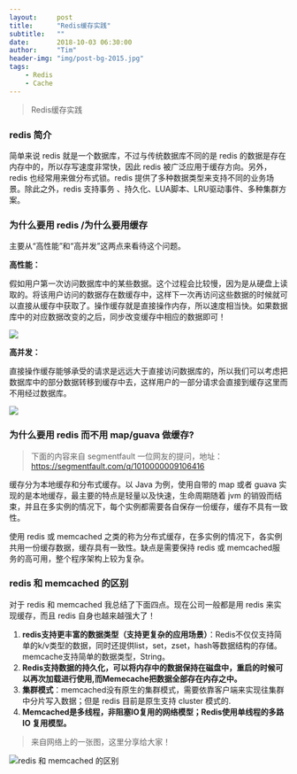 ```yaml
---
layout:     post
title:      "Redis缓存实践"
subtitle:   ""
date:       2018-10-03 06:30:00
author:     "Tim"
header-img: "img/post-bg-2015.jpg"
tags:
    - Redis
    - Cache
---
```


> Redis缓存实践

### redis 简介

简单来说 redis 就是一个数据库，不过与传统数据库不同的是 redis 的数据是存在内存中的，所以存写速度非常快，因此 redis 被广泛应用于缓存方向。另外，redis 也经常用来做分布式锁。redis 提供了多种数据类型来支持不同的业务场景。除此之外，redis 支持事务 、持久化、LUA脚本、LRU驱动事件、多种集群方案。 

### 为什么要用 redis /为什么要用缓存

主要从“高性能”和“高并发”这两点来看待这个问题。

**高性能：**

假如用户第一次访问数据库中的某些数据。这个过程会比较慢，因为是从硬盘上读取的。将该用户访问的数据存在数缓存中，这样下一次再访问这些数据的时候就可以直接从缓存中获取了。操作缓存就是直接操作内存，所以速度相当快。如果数据库中的对应数据改变的之后，同步改变缓存中相应的数据即可！

![](http://my-blog-to-use.oss-cn-beijing.aliyuncs.com/18-9-24/54316596.jpg)


**高并发：**

直接操作缓存能够承受的请求是远远大于直接访问数据库的，所以我们可以考虑把数据库中的部分数据转移到缓存中去，这样用户的一部分请求会直接到缓存这里而不用经过数据库。


![](http://my-blog-to-use.oss-cn-beijing.aliyuncs.com/18-9-24/85146760.jpg)


### 为什么要用 redis 而不用 map/guava 做缓存?


>下面的内容来自 segmentfault 一位网友的提问，地址：https://segmentfault.com/q/1010000009106416

缓存分为本地缓存和分布式缓存。以 Java 为例，使用自带的 map 或者 guava 实现的是本地缓存，最主要的特点是轻量以及快速，生命周期随着 jvm 的销毁而结束，并且在多实例的情况下，每个实例都需要各自保存一份缓存，缓存不具有一致性。

使用 redis 或 memcached 之类的称为分布式缓存，在多实例的情况下，各实例共用一份缓存数据，缓存具有一致性。缺点是需要保持 redis 或  memcached服务的高可用，整个程序架构上较为复杂。


###  redis 和 memcached 的区别

对于 redis 和 memcached 我总结了下面四点。现在公司一般都是用 redis 来实现缓存，而且 redis 自身也越来越强大了！

1. **redis支持更丰富的数据类型（支持更复杂的应用场景）**：Redis不仅仅支持简单的k/v类型的数据，同时还提供list，set，zset，hash等数据结构的存储。memcache支持简单的数据类型，String。
2. **Redis支持数据的持久化，可以将内存中的数据保持在磁盘中，重启的时候可以再次加载进行使用,而Memecache把数据全部存在内存之中。**
3. **集群模式**：memcached没有原生的集群模式，需要依靠客户端来实现往集群中分片写入数据；但是 redis 目前是原生支持 cluster 模式的.
4. **Memcached是多线程，非阻塞IO复用的网络模型；Redis使用单线程的多路 IO 复用模型。**


> 来自网络上的一张图，这里分享给大家！

![redis 和 memcached 的区别](http://my-blog-to-use.oss-cn-beijing.aliyuncs.com/18-9-24/61603179.jpg)


